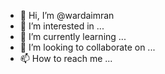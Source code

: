 - 👋 Hi, I’m @wardaimran
- 👀 I’m interested in ...
- 🌱 I’m currently learning ...
- 💞️ I’m looking to collaborate on ...
- 📫 How to reach me ...

<!---
wardaimran/wardaimran is a ✨ special ✨ repository because its `README.md` (this file) appears on your GitHub profile.
You can click the Preview link to take a look at your changes.
--->
